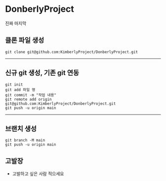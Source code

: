 # DonberlyProject
진짜 마지막

## 클론 파일 생성
```
git clone git@github.com:KimberlyProject/DonberlyProject.git
```

---
## 신규 git 생성, 기존 git 연동
```
git init
git add 파일 명
git commit -m "작업 내용"
git remote add origin git@github.com:KimberlyProject/DonberlyProject.git
git push -u origin main
```

------
## 브랜치 생성
```
git branch -M main
git push -u origin main
```

## 고발장
- 고발하고 싶은 사람 적으세요
